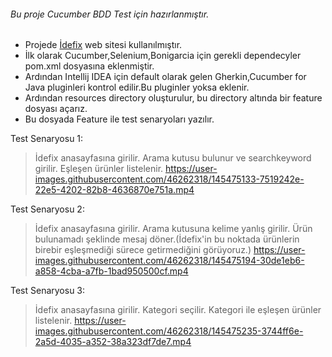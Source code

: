 ###### Bu proje Cucumber BDD Test için hazırlanmıştır.
* Projede [İdefix](https://www.idefix.com/) web sitesi kullanılmıştır.
* İlk olarak Cucumber,Selenium,Bonigarcia için gerekli dependecyler pom.xml dosyasına eklenmiştir.
* Ardından Intellij IDEA için default olarak gelen Gherkin,Cucumber for Java pluginleri kontrol edilir.Bu pluginler yoksa eklenir.
* Ardından resources directory oluşturulur, bu directory altında bir feature dosyası açarız.
* Bu dosyada Feature ile test senaryoları yazılır.

Test Senaryosu 1:
> İdefix anasayfasına girilir.
> Arama kutusu bulunur ve searchkeyword girilir.
> Eşleşen ürünler listelenir.
>https://user-images.githubusercontent.com/46262318/145475133-7519242e-22e5-4202-82b8-4636870e751a.mp4

Test Senaryosu 2:
>İdefix anasayfasına girilir.
>Arama kutusuna kelime yanlış girilir.
>Ürün bulunamadı şeklinde mesaj döner.(İdefix'in bu noktada ürünlerin birebir eşleşmediği sürece getirmediğini görüyoruz.)
>https://user-images.githubusercontent.com/46262318/145475194-30de1eb6-a858-4cba-a7fb-1bad950500cf.mp4

Test Senaryosu 3:
>İdefix anasayfasına girilir.
>Kategori seçilir.
>Kategori ile eşleşen ürünler listelenir.
>https://user-images.githubusercontent.com/46262318/145475235-3744ff6e-2a5d-4035-a352-38a323df7de7.mp4





